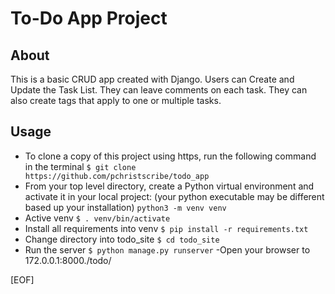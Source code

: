 # To-Do App Project

## About

This is a basic CRUD app created with Django.  Users can Create and Update the Task List.  They can leave comments on each task.
They can also create tags that apply to one or multiple tasks.

## Usage

- To clone a copy of this project using https, run the following command in the terminal
```$ git clone  https://github.com/pchristscribe/todo_app```
- From your top level directory, create a Python virtual environment and activate it in your local project: (your python executable may be different based up your installation)
```python3 -m venv venv```
- Active venv
```$ . venv/bin/activate```
- Install all requirements into venv
```$ pip install -r requirements.txt```
- Change directory into todo_site
```$ cd todo_site```
- Run the server
```$ python manage.py runserver```
-Open your browser to 172.0.0.1:8000./todo/

[EOF]